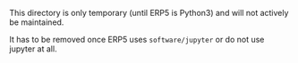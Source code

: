 This directory is only temporary (until ERP5 is Python3) and will not actively
be maintained.

It has to be removed once ERP5 uses `software/jupyter` or do not use jupyter at
all.
